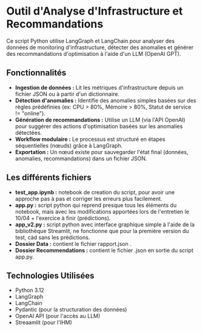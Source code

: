 # Outil d'Analyse d'Infrastructure et Recommandations

Ce script Python utilise LangGraph et LangChain pour analyser des données de monitoring d'infrastructure, détecter des anomalies et générer des recommandations d'optimisation à l'aide d'un LLM (OpenAI GPT).


## Fonctionnalités

* **Ingestion de données :** Lit les métriques d'infrastructure depuis un fichier JSON ou à partir d'un dictionnaire.
* **Détection d'anomalies :** Identifie des anomalies simples basées sur des règles prédéfinies (ex: CPU > 80%, Mémoire > 80%, Statut de service != "online").
* **Génération de recommandations :** Utilise un LLM (via l'API OpenAI) pour suggérer des actions d'optimisation basées sur les anomalies détectées.
* **Workflow modulaire :** Le processus est structuré en étapes séquentielles (nœuds) grâce à LangGraph.
* **Exportation :** Un nœud existe pour sauvegarder l'état final (données, anomalies, recommandations) dans un fichier JSON.


## Les différents fichiers 

* **test_app.ipynb :** notebook de creation du script, pour avoir une approche pas à pas et corriger les erreurs plus facilement.
* **app.py :** script python qui reprend presque tous les éléments du notebook, mais avec les modifications apportées lors de l'entretien le 10/04 + l'exercice à finir (prédictions).
* **app_v2.py :** script python avec interface graphique simple à l'aide de la bibliothèque Streamlit, ne fonctionne que pour la première version du test, càd sans les prédictions.
* **Dossier Data :** contient le fichier rapport.json .
* **Dossier Recommendations :** contient le fichier .json en sortie du script app.py.

  
## Technologies Utilisées

* Python 3.12
* LangGraph
* LangChain 
* Pydantic (pour la structuration des données)
* OpenAI API (pour l'accès au LLM)
* Streaamlit (pour l'IHM)
